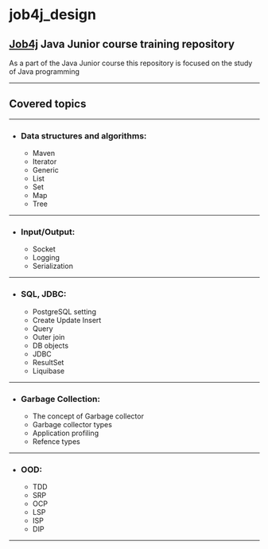 # job4j_design

## **[Job4j](https://job4j.ru/)** Java Junior course training repository

As a part of the Java Junior course this repository is focused on the study of Java programming
___
## Covered topics
___
- ### Data structures and algorithms:
    - Maven
    - Iterator
    - Generic
    - List
    - Set
    - Map
    - Tree
___
- ### Input/Output:
    - Socket
    - Logging
    - Serialization
___
- ### SQL, JDBC:
    - PostgreSQL setting
    - Create Update Insert
    - Query
    - Outer join
    - DB objects
    - JDBC
    - ResultSet
    - Liquibase
___
- ### Garbage Collection:
    - The concept of Garbage collector
    - Garbage collector types
    - Application profiling
    - Refence types
___
- ### OOD:
    - TDD
    - SRP
    - OCP
    - LSP
    - ISP
    - DIP
___


